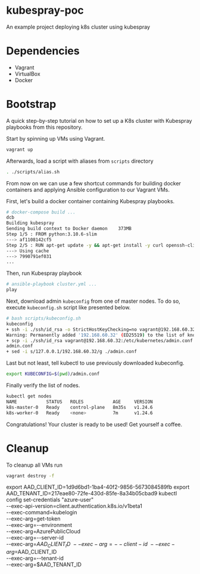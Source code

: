 # kubespray-poc
An example project deploying k8s cluster using kubespray
 
# Dependencies
- Vagrant
- VirtualBox
- Docker
 
# Bootstrap
A quick step-by-step tutorial on how to set up a K8s cluster with Kubespray playbooks from this repository.
 
Start by spinning up VMs using Vagrant.

```bash
vagrant up
```

Afterwards, load a script with aliases from `scripts` directory

```bash
. ./scripts/alias.sh
```

From now on we can use a few shortcut commands for building docker containers and applying Ansible configuration to our Vagrant VMs.
 
First, let's build a docker container containing Kubespray playbooks.

```bash
# docker-compose build ...
dcb
Building kubespray
Sending build context to Docker daemon    373MB
Step 1/5 : FROM python:3.10.6-slim
---> af1108142cf5
Step 2/5 : RUN apt-get update -y && apt-get install -y curl openssh-client sshpass
---> Using cache
---> 7990791ef031
...
```

Then, run Kubespray playbook

```bash
# ansible-playbook cluster.yml ...
play
```

Next, download admin `kubeconfig` from one of master nodes. To do so, execute `kubeconfig.sh` script like presented below.

```bash
# bash scripts/kubeconfig.sh
kubeconfig                        
+ ssh -i ./ssh/id_rsa -o StrictHostKeyChecking=no vagrant@192.168.60.32 'sudo chown -R vagrant:vagrant /etc/kubernetes/admin.conf'
Warning: Permanently added '192.168.60.32' (ED25519) to the list of known hosts.
+ scp -i ./ssh/id_rsa vagrant@192.168.60.32:/etc/kubernetes/admin.conf ./admin.conf
admin.conf                                                                                                                                                                        100% 5645     5.2MB/s   00:00   
+ sed -i s/127.0.0.1/192.168.60.32/g ./admin.conf
```
 
Last but not least, tell kubectl to use previously downloaded kubeconfig.

```bash
export KUBECONFIG=$(pwd)/admin.conf
```
 
Finally verify the list of nodes.

```bash
kubectl get nodes
NAME           STATUS   ROLES           AGE     VERSION
k8s-master-0   Ready    control-plane   8m35s   v1.24.6
k8s-worker-0   Ready    <none>          7m      v1.24.6
```
 
Congratulations! Your cluster is ready to be used! Get yourself a coffee.
 
# Cleanup
To cleanup all VMs run 

```bash
vagrant destroy -f
```

export AAD_CLIENT_ID=1d9d6bd1-1ba4-40f2-9856-5673084589fb
export AAD_TENANT_ID=217eae80-72fe-430d-85fe-8a34b05cbad9
kubectl config set-credentials "azure-user" \
  --exec-api-version=client.authentication.k8s.io/v1beta1 \
  --exec-command=kubelogin \
  --exec-arg=get-token \
  --exec-arg=--environment \
  --exec-arg=AzurePublicCloud \
  --exec-arg=--server-id \
  --exec-arg=$AAD_CLIENT_ID \
  --exec-arg=--client-id \
  --exec-arg=$AAD_CLIENT_ID \
  --exec-arg=--tenant-id \
  --exec-arg=$AAD_TENANT_ID
